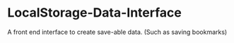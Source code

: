 # LocalStorage-Data-Interface
A front end interface to create save-able data. (Such as saving bookmarks)

